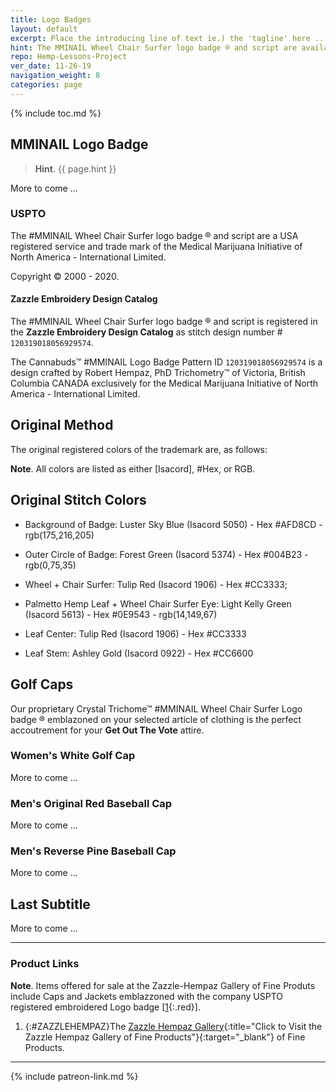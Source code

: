 ```yaml
---
title: Logo Badges
layout: default
excerpt: Place the introducing line of text ie.) the 'tagline' here ...
hint: The MMINAIL Wheel Chair Surfer logo badge ® and script are available for machine stitching upon any embroiderable product at the Zazzle-Hempaz Gallery of Fine Products.
repo: Hemp-Lessons-Project
ver_date: 11-26-19
navigation_weight: 8
categories: page
---
```

{% include toc.md %}

## MMINAIL Logo Badge

> **Hint**. {{ page.hint }}

More to come ...

### USPTO

The #MMINAIL Wheel Chair Surfer logo badge ® and script are a USA registered service and trade mark of the Medical Marijuana Initiative of North America - International Limited.

Copyright © 2000 - 2020.

#### Zazzle Embroidery Design Catalog

The #MMINAIL Wheel Chair Surfer logo badge ® and script is registered in the **Zazzle Embroidery Design Catalog** as stitch design number # `120319018056929574`.

The Cannabuds™ #MMINAIL Logo Badge Pattern ID `120319018056929574` is a design crafted by Robert Hempaz, PhD Trichometry™ of Victoria, British Columbia CANADA exclusively for the Medical Marijuana Initiative of North America - International Limited.

## Original Method

The original registered colors of the trademark are, as follows:

**Note**. All colors are listed as either [Isacord], #Hex, or RGB.

## Original Stitch Colors

- Background of Badge: Luster Sky Blue (Isacord 5050) - Hex #AFD8CD - rgb(175,216,205)

- Outer Circle of Badge: Forest Green (Isacord 5374) - Hex #004B23 - rgb(0,75,35)

- Wheel + Chair Surfer: Tulip Red (Isacord 1906) -  Hex #CC3333; 

- Palmetto Hemp Leaf + Wheel Chair Surfer Eye: Light Kelly Green (Isacord 5613) - Hex #0E9543 - rgb(14,149,67)

- Leaf Center: Tulip Red (Isacord 1906) - Hex #CC3333

- Leaf Stem: Ashley Gold (Isacord 0922) -  Hex #CC6600

## Golf Caps

Our proprietary Crystal Trichome™ #MMINAIL Wheel Chair Surfer Logo badge ® emblazoned on your selected article of clothing is the perfect accoutrement for your **Get Out The Vote** attire.

### Women's White Golf Cap

More to come ...

### Men's Original Red Baseball Cap

More to come ...

### Men's Reverse Pine Baseball Cap

More to come ...

## Last Subtitle

More to come ...

***

### Product Links

**Note**. Items offered for sale at the Zazzle-Hempaz Gallery of Fine Produts include Caps and Jackets emblazzoned with the company USPTO registered embroidered Logo badge [[1](#ZAZZLEHEMPAZ){:.red}].

1. {:#ZAZZLEHEMPAZ}The [Zazzle Hempaz Gallery](https://www.zazzle.com/hempaz*){:title="Click to Visit the Zazzle Hempaz Gallery of Fine Products"}{:target="_blank"} of Fine Products.

***

{% include patreon-link.md %}
